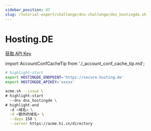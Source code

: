 ```yaml
---
sidebar_position: 47
slug: /tutorial-expert/challenge/dns-challenge/dns_hostingde.sh
---
```


# Hosting.DE

<p><a href="https://secure.hosting.de/profile/apikeys/new" className="button button--secondary button--lg text--no-decoration">获取 API Key</a></p>




import AccountConfCacheTip from './_account_conf_cache_tip.md';

<AccountConfCacheTip />

```bash
# highlight-start
export HOSTINGDE_ENDPOINT='https://secure.hosting.de'
export HOSTINGDE_APIKEY='xxxxx'

acme.sh --issue \
# highlight-start
  --dns dns_hostingde \
# highlight-end
  -d <域名> \
  -d <额外的域名> \
  --days 150 \
  --server https://acme.hi.cn/directory
```